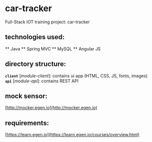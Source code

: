 # car-tracker
Full-Stack IOT training project: car-tracker

## technologies used:
** Java
** Spring MVC
** MySQL
** Angular JS

## directory structure:

**`client`** [*module-client*]: contains ui app (HTML, CSS, JS, fonts, images)      
**`api`** [*module-api*]: contains REST API

## mock sensor: 
[http://mocker.egen.io](http://mocker.egen.io)

## requirements:
[https://learn.egen.io](https://learn.egen.io/courses/overview.html)

